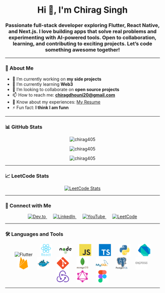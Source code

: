 <h1 align="center">Hi 👋, I'm Chirag Singh</h1>

<h3 align="center">
  Passionate full-stack developer exploring Flutter, React Native, and Next.js.
  I love building apps that solve real problems and experimenting with AI-powered tools.
  Open to collaboration, learning, and contributing to exciting projects.
  Let’s code something awesome together!
</h3>

---

### 🚀 About Me

- 🔭 I’m currently working on **my side projects**
- 🌱 I’m currently learning **Web3**
- 👯 I’m looking to collaborate on **open source projects**
- 📫 How to reach me: **chiragdhouni20@gmail.com**
- 📄 Know about my experiences: [My Resume](https://drive.google.com/file/d/1yn5kb1VK-erDRs9o_7AxOaxqkawUrrIV/view?usp=sharing)
- ⚡ Fun fact: **I think I am funn**

---

### 📊 GitHub Stats

<p align="center">
  <img src="https://github-readme-stats.vercel.app/api?username=chirag405&show_icons=true&locale=en&theme=radical" alt="chirag405" />
</p>

<p align="center">
  <img src="https://github-readme-stats.vercel.app/api/top-langs?username=chirag405&show_icons=true&locale=en&layout=compact&theme=radical" alt="chirag405" />
</p>

<p align="center">
  <img src="https://github-readme-streak-stats.herokuapp.com/?user=chirag405&theme=radical" alt="chirag405" />
</p>

---

### 📈 LeetCode Stats

<p align="center">
  <a href="https://leetcode.com/chirag406/">
    <img src="https://leetcard.jacoblin.cool/chirag406?theme=dark" alt="LeetCode Stats" />
  </a>
</p>

---

### 🤝 Connect with Me
<p align="center">
  <a href="https://dev.to/chirag_singh_fc57a9f31962" target="_blank" style="margin: 0 10px;">
    <img src="https://raw.githubusercontent.com/rahuldkjain/github-profile-readme-generator/master/src/images/icons/Social/devto.svg" alt="Dev.to" width="40" height="40" />
  </a>
  <a href="https://linkedin.com/in/chirag404" target="_blank" style="margin: 0 10px;">
    <img src="https://raw.githubusercontent.com/rahuldkjain/github-profile-readme-generator/master/src/images/icons/Social/linked-in-alt.svg" alt="LinkedIn" width="40" height="40" />
  </a> 
  <a href="https://www.youtube.com/@Chirag_Dhouni" target="_blank" style="margin: 0 10px;">
    <img src="https://raw.githubusercontent.com/rahuldkjain/github-profile-readme-generator/master/src/images/icons/Social/youtube.svg" alt="YouTube" width="40" height="40" />
  </a>
  <a href="https://leetcode.com/chirag406" target="_blank" style="margin: 0 10px;">
    <img src="https://raw.githubusercontent.com/rahuldkjain/github-profile-readme-generator/master/src/images/icons/Social/leet-code.svg" alt="LeetCode" width="40" height="40" />
  </a>
</p>

---

### 🛠️ Languages and Tools
<p align="center">
  <img src="https://www.vectorlogo.zone/logos/flutterio/flutterio-icon.svg" alt="Flutter" width="40" height="40" style="margin: 0 10px;" />
  <img src="https://raw.githubusercontent.com/devicons/devicon/master/icons/react/react-original-wordmark.svg" alt="React" width="40" height="40" style="margin: 0 10px;" />
  <img src="https://raw.githubusercontent.com/devicons/devicon/master/icons/nodejs/nodejs-original-wordmark.svg" alt="Node.js" width="40" height="40" style="margin: 0 10px;" />
  <img src="https://raw.githubusercontent.com/devicons/devicon/master/icons/javascript/javascript-original.svg" alt="JavaScript" width="40" height="40" style="margin: 0 10px;" />
  <img src="https://raw.githubusercontent.com/devicons/devicon/master/icons/typescript/typescript-original.svg" alt="TypeScript" width="40" height="40" style="margin: 0 10px;" />
  <img src="https://raw.githubusercontent.com/devicons/devicon/master/icons/python/python-original.svg" alt="Python" width="40" height="40" style="margin: 0 10px;" />
  <img src="https://raw.githubusercontent.com/devicons/devicon/master/icons/dart/dart-original.svg" alt="Dart" width="40" height="40" style="margin: 0 10px;" />
  <img src="https://raw.githubusercontent.com/devicons/devicon/master/icons/firebase/firebase-plain.svg" alt="Firebase" width="40" height="40" style="margin: 0 10px;" />
  <img src="https://raw.githubusercontent.com/devicons/devicon/master/icons/docker/docker-original.svg" alt="Docker" width="40" height="40" style="margin: 0 10px;" />
  <img src="https://raw.githubusercontent.com/devicons/devicon/master/icons/git/git-original.svg" alt="Git" width="40" height="40" style="margin: 0 10px;" />
  <img src="https://raw.githubusercontent.com/devicons/devicon/master/icons/mongodb/mongodb-original-wordmark.svg" alt="MongoDB" width="40" height="40" style="margin: 0 10px;" />
  <img src="https://raw.githubusercontent.com/devicons/devicon/master/icons/mysql/mysql-original-wordmark.svg" alt="MySQL" width="40" height="40" style="margin: 0 10px;" />
  <img src="https://raw.githubusercontent.com/devicons/devicon/master/icons/postgresql/postgresql-original-wordmark.svg" alt="PostgreSQL" width="40" height="40" style="margin: 0 10px;" />
  <img src="https://raw.githubusercontent.com/devicons/devicon/master/icons/express/express-original-wordmark.svg" alt="Express.js" width="40" height="40" style="margin: 0 10px;" />
  <img src="https://raw.githubusercontent.com/devicons/devicon/master/icons/redux/redux-original.svg" alt="Redux" width="40" height="40" style="margin: 0 10px;" />
  <img src="https://raw.githubusercontent.com/devicons/devicon/master/icons/graphql/graphql-plain.svg" alt="GraphQL" width="40" height="40" style="margin: 0 10px;" />
  <img src="https://raw.githubusercontent.com/devicons/devicon/master/icons/figma/figma-original.svg" alt="Figma" width="40" height="40" style="margin: 0 10px;" />
</p>


---

